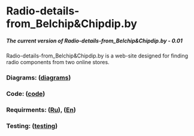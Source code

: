 # Radio-details-from_Belchip&Chipdip.by
##### The current version of Radio-details-from_Belchip&Chipdip.by - 0.01<br>
Radio-details-from_Belchip&Chipdip.by is a web-site designed for finding radio components from two online stores.
### Diagrams: ([diagrams](https://github.com/NikMsh/Radio-details-from_Belchip-Chipdip.by/blob/master/Project%20Documentation/diagrams/README.md))
### Code: ([code](https://github.com/NikMsh/Radio-details-from_Belchip-Chipdip.by/tree/master/WebApp))
### Requirments: ([Ru](https://github.com/NikMsh/Radio-details-from_Belchip-Chipdip.by/blob/master/Project%20Documentation/SRS(RU).md)), ([En](https://github.com/NikMsh/Radio-details-from_Belchip-Chipdip.by/blob/master/Project%20Documentation/SRS(EN).md))
### Testing: ([testing](https://github.com/NikMsh/Radio-details-from_Belchip-Chipdip.by/blob/master/Project%20Documentation/testing/testPlan.md))
